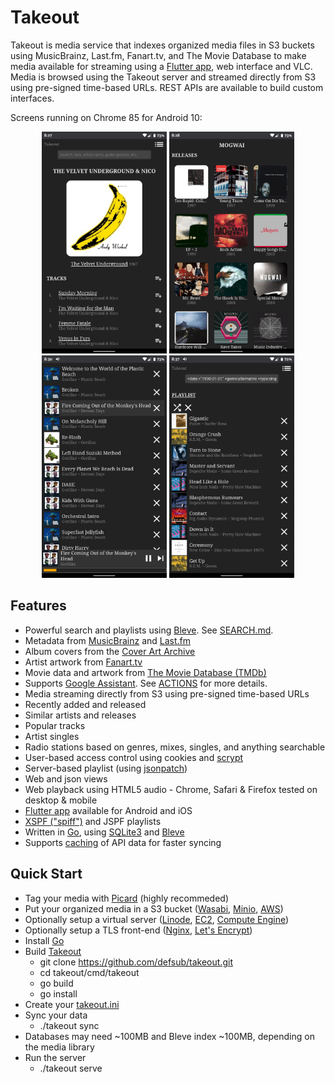 # Takeout

Takeout is media service that indexes organized media files in S3 buckets using
MusicBrainz, Last.fm, Fanart.tv, and The Movie Database to make media available for
streaming using a [Flutter app](https://github.com/defsub/takeout_app), web
interface and VLC. Media is browsed using the Takeout server and streamed
directly from S3 using pre-signed time-based URLs. REST APIs are available to
build custom interfaces.

Screens running on Chrome 85 for Android 10:

<p align="center">
<img src="https://github.com/defsub/defsub.github.io/blob/master/takeout/screens/2020-09-07/Screenshot_20200907-082736.png" width="200">
<img src="https://github.com/defsub/defsub.github.io/blob/master/takeout/screens/2020-09-07/Screenshot_20200907-082827.png" width="200">
<img src="https://github.com/defsub/defsub.github.io/blob/master/takeout/screens/2020-09-07/Screenshot_20200907-083006.png" width="200">
<img src="https://github.com/defsub/defsub.github.io/blob/master/takeout/screens/2020-09-07/Screenshot_20200907-083707.png" width="200">
</p>

## Features

* Powerful search and playlists using [Bleve](https://blevesearch.com/). See [SEARCH.md](SEARCH.md).
* Metadata from [MusicBrainz](https://musicbrainz.org/) and [Last.fm](https://last.fm/)
* Album covers from the [Cover Art Archive](https://coverartarchive.org/)
* Artist artwork from [Fanart.tv](https://fanart.tv/)
* Movie data and artwork from [The Movie Database (TMDb)](https://www.themoviedb.org/)
* Supports [Google Assistant](https://assistant.google.com/). See [ACTIONS](ACTIONS.md) for more details.
* Media streaming directly from S3 using pre-signed time-based URLs
* Recently added and released
* Similar artists and releases
* Popular tracks
* Artist singles
* Radio stations based on genres, mixes, singles, and anything searchable
* User-based access control using cookies and [scrypt](https://pkg.go.dev/golang.org/x/crypto/scrypt?tab=doc)
* Server-based playlist (using [jsonpatch](http://jsonpatch.com/))
* Web and json views
* Web playback using HTML5 audio - Chrome, Safari & Firefox tested on desktop & mobile
* [Flutter app](https://github.com/defsub/takeout_app) available for Android and iOS
* [XSPF ("spiff")](https://xspf.org/) and JSPF playlists
* Written in [Go](https://golang.org/), using [SQLite3](https://sqlite.org/index.html) and [Bleve](https://blevesearch.com/)
* Supports [caching](https://github.com/gregjones/httpcache) of API data for faster syncing

## Quick Start

* Tag your media with [Picard](https://picard.musicbrainz.org/) (highly recommeded)
* Put your organized media in a S3 bucket ([Wasabi](https://wasabi.com/),
  [Minio](https://min.io/), [AWS](https://aws.amazon.com/))
* Optionally setup a virtual server ([Linode](https://www.linode.com/),
  [EC2](https://aws.amazon.com/), [Compute Engine](https://cloud.google.com/compute))
* Optionally setup a TLS front-end ([Nginx](http://nginx.org/), [Let's Encrypt](https://letsencrypt.org/))
* Install [Go](https://golang.org/)
* Build [Takeout](https://github.com/defsub/takeout/)
  * git clone https://github.com/defsub/takeout.git
  * cd takeout/cmd/takeout
  * go build
  * go install
* Create your [takeout.ini](CONFIG.md)
* Sync your data
  * ./takeout sync
* Databases may need ~100MB and Bleve index ~100MB, depending on the media library
* Run the server
  * ./takeout serve
